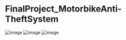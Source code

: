 # FinalProject_MotorbikeAnti-TheftSystem
![image](https://github.com/blueGsayhi/FinalProject_MotorbikeAnti-TheftSystem/assets/172957016/42bafe0b-2a39-467d-8f1f-8acc9aedc42e)
![image](https://github.com/blueGsayhi/FinalProject_MotorbikeAnti-TheftSystem/assets/172957016/e36810d3-d442-406e-9415-dcd5ee9153bd)
![image](https://github.com/blueGsayhi/FinalProject_MotorbikeAnti-TheftSystem/assets/172957016/8a879df3-4b8b-4b22-aade-5ca9fe513d6c)

